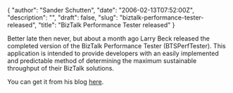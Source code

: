 {
  "author": "Sander Schutten",
  "date": "2006-02-13T07:52:00Z",
  "description": "",
  "draft": false,
  "slug": "biztalk-performance-tester-released",
  "title": "BizTalk Performance Tester released"
}


Better late then never, but about a month ago Larry Beck released the completed version of the BizTalk Performance Tester (BTSPerfTester). This application is intended to provide developers with an easily implemented and predictable method of determining the maximum sustainable throughput of their BizTalk solutions.

You can get it from his blog [here](http://www.becksolutions.net/blogs/larry.beck/index.php/archives/2006/01/biztalk-performance-tester-released).

